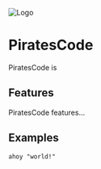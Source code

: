 ![Logo](https://raw.githubusercontent.com/jasoncd31/PiratesCode/main/docs/piratescodelogo.png)
# PiratesCode

PiratesCode is 

## Features

PiratesCode features...

## Examples

```
ahoy "world!"
```